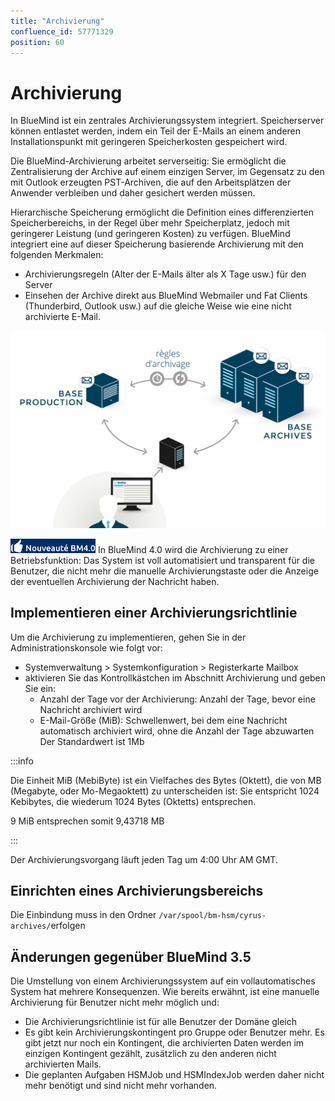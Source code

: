 ```yaml
---
title: "Archivierung"
confluence_id: 57771329
position: 60
---
```

# Archivierung

In BlueMind ist ein zentrales Archivierungssystem integriert. Speicherserver können entlastet werden, indem ein Teil der E-Mails an einem anderen Installationspunkt mit geringeren Speicherkosten gespeichert wird.

Die BlueMind-Archivierung arbeitet serverseitig: Sie ermöglicht die Zentralisierung der Archive auf einem einzigen Server, im Gegensatz zu den mit Outlook erzeugten PST-Archiven, die auf den Arbeitsplätzen der Anwender verbleiben und daher gesichert werden müssen.

Hierarchische Speicherung ermöglicht die Definition eines differenzierten Speicherbereichs, in der Regel über mehr Speicherplatz, jedoch mit geringerer Leistung (und geringeren Kosten) zu verfügen. BlueMind integriert eine auf dieser Speicherung basierende Archivierung mit den folgenden Merkmalen:

- Archivierungsregeln (Alter der E-Mails älter als X Tage usw.) für den Server
- Einsehen der Archive direkt aus BlueMind Webmailer und Fat Clients (Thunderbird, Outlook usw.) auf die gleiche Weise wie eine nicht archivierte E-Mail.


![](../../attachments/57771329/58592746.png)

![](../../attachments/57771329/58592744.png) In BlueMind 4.0 wird die Archivierung zu einer Betriebsfunktion: Das System ist voll automatisiert und transparent für die Benutzer, die nicht mehr die manuelle Archivierungstaste oder die Anzeige der eventuellen Archivierung der Nachricht haben.

## Implementieren einer Archivierungsrichtlinie

Um die Archivierung zu implementieren, gehen Sie in der Administrationskonsole wie folgt vor:

- Systemverwaltung > Systemkonfiguration > Registerkarte Mailbox
- aktivieren Sie das Kontrollkästchen im Abschnitt Archivierung und geben Sie ein:
    - Anzahl der Tage vor der Archivierung: Anzahl der Tage, bevor eine Nachricht archiviert wird
    - E-Mail-Größe (MiB): Schwellenwert, bei dem eine Nachricht automatisch archiviert wird, ohne die Anzahl der Tage abzuwarten
Der Standardwert ist 1Mb


:::info

Die Einheit MiB (MebiByte) ist ein Vielfaches des Bytes (Oktett), die von MB (Megabyte, oder Mo-Megaoktett) zu unterscheiden ist: Sie entspricht 1024 Kebibytes, die wiederum 1024 Bytes (Oktetts) entsprechen.

9 MiB entsprechen somit 9,43718 MB

:::


Der Archivierungsvorgang läuft jeden Tag um 4:00 Uhr AM GMT.

## Einrichten eines Archivierungsbereichs

Die Einbindung muss in den Ordner `/var/spool/bm-hsm/cyrus-archives/`erfolgen

## Änderungen gegenüber BlueMind 3.5

Die Umstellung von einem Archivierungssystem auf ein vollautomatisches System hat mehrere Konsequenzen. Wie bereits erwähnt, ist eine manuelle Archivierung für Benutzer nicht mehr möglich und:

- Die Archivierungsrichtlinie ist für alle Benutzer der Domäne gleich
- Es gibt kein Archivierungskontingent pro Gruppe oder Benutzer mehr. Es gibt jetzt nur noch ein Kontingent, die archivierten Daten werden im einzigen Kontingent gezählt, zusätzlich zu den anderen nicht archivierten Mails.
- Die geplanten Aufgaben HSMJob und HSMIndexJob werden daher nicht mehr benötigt und sind nicht mehr vorhanden.


